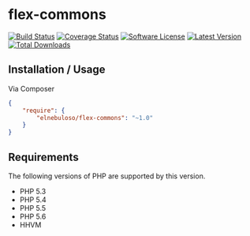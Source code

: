 # flex-commons

[![Build Status](https://img.shields.io/travis/elnebuloso/flex-commons/master.svg?style=flat-square)](https://travis-ci.org/elnebuloso/flex-commons)
[![Coverage Status](https://img.shields.io/coveralls/elnebuloso/flex-commons.svg?style=flat-square)](https://coveralls.io/r/elnebuloso/flex-commons?branch=master)
[![Software License](https://img.shields.io/packagist/l/elnebuloso/flex-commons.svg?style=flat-square)](LICENSE)
[![Latest Version](http://img.shields.io/packagist/v/elnebuloso/flex-commons.svg?style=flat-square)](https://packagist.org/packages/elnebuloso/flex-commons)
[![Total Downloads](http://img.shields.io/packagist/dt/elnebuloso/flex-commons.svg?style=flat-square)](https://packagist.org/packages/elnebuloso/flex-commons)

## Installation / Usage

Via Composer

``` json
{
    "require": {
        "elnebuloso/flex-commons": "~1.0"
    }
}
```

## Requirements

The following versions of PHP are supported by this version.

* PHP 5.3
* PHP 5.4
* PHP 5.5
* PHP 5.6
* HHVM
